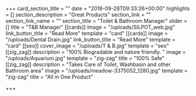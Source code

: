 +++
card_section_title = ""
date = "2018-09-28T09:33:26+00:00"
highlights = []
section_description = "Great Products"
section_link = ""
section_link_name = ""
section_title = "Toilet & Bathroom Manager"
slider = []
title = "T&B Manager"
[[cards]]
image = "/uploads/SILPOT_web.jpg"
link_button_title = "Read More"
template = "card"
[[cards]]
image = "/uploads/Dental Drain.jpg"
link_button_title = "Read More"
template = "card"
[[seo]]
cover_image = "/uploads/T & B.jpg"
template = "seo"
[[zig_zag]]
description = "100% Biogradable and nature friendly. "
image = "/uploads/Aquarium.jpg"
template = "zig-zag"
title = "100% Safe"
[[zig_zag]]
description = "Takes Care of Toilet, Washbasin and other Bathroom area"
image = "/uploads/meadow-3375052_1280.jpg"
template = "zig-zag"
title = "All in One Product"

+++
